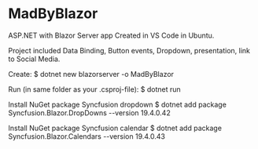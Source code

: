 # MadByBlazor
ASP.NET with Blazor Server app
Created in VS Code in Ubuntu.

Project included Data Binding, Button events, Dropdown, presentation, link to Social Media.

Create:
$ dotnet new blazorserver -o MadByBlazor

Run (in same folder as your .csproj-file):
$ dotnet run

Install NuGet package Syncfusion dropdown
$ dotnet add package Syncfusion.Blazor.DropDowns --version 19.4.0.42

Install NuGet package Syncfusion calendar
$ dotnet add package Syncfusion.Blazor.Calendars --version 19.4.0.43